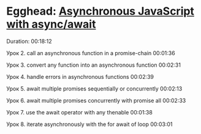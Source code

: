 # Egghead: [Asynchronous JavaScript with async/await](https://coursehunters.net/course/egghead-async-await)

Duration: 00:18:12

Урок 2. call an asynchronous function in a promise-chain 00:01:36

Урок 3. convert any function into an asynchronous function 00:02:31

Урок 4. handle errors in asynchronous functions 00:02:39

Урок 5. await multiple promises sequentially or concurrently 00:02:13

Урок 6. await multiple promises concurrently with promise all 00:02:33

Урок 7. use the await operator with any thenable 00:01:38

Урок 8. iterate asynchronously with the for await of loop 00:03:01
